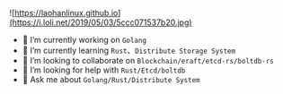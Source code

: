 ![https://laohanlinux.github.io](https://i.loli.net/2019/05/03/5ccc071537b20.jpg)

- 🔭 I’m currently working on `Golang`
- 🌱 I’m currently learning `Rust`、`Distribute Storage System`
- 👯 I’m looking to collaborate on `Blockchain/eraft/etcd-rs/boltdb-rs`
- 🤔 I’m looking for help with `Rust/Etcd/boltdb`
- 💬 Ask me about `Golang/Rust/Distribute System`
